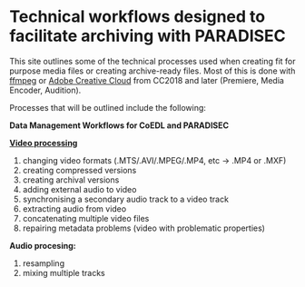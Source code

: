 # Technical workflows designed to facilitate archiving with PARADISEC

This site outlines some of the technical processes used when creating fit for purpose media files or creating archive-ready files. Most of this is done with [ffmpeg](www.ffmpeg.org) or [Adobe Creative Cloud](https://www.adobe.com/au/creativecloud.html) from CC2018 and later (Premiere, Media Encoder, Audition).

Processes that will be outlined include the following:

**Data Management Workflows for CoEDL and PARADISEC**


**[Video processing](https://paradisec-archive.github.io/video_transcoding/)** 
1. changing video formats (.MTS/.AVI/.MPEG/.MP4, etc -> .MP4 or .MXF)
2. creating compressed versions
3. creating archival versions
4. adding external audio to video
5. synchronising a secondary audio track to a video track
6. extracting audio from video
7. concatenating multiple video files
8. repairing metadata problems (video with problematic properties)

**Audio procesing:**
1. resampling
2. mixing multiple tracks
